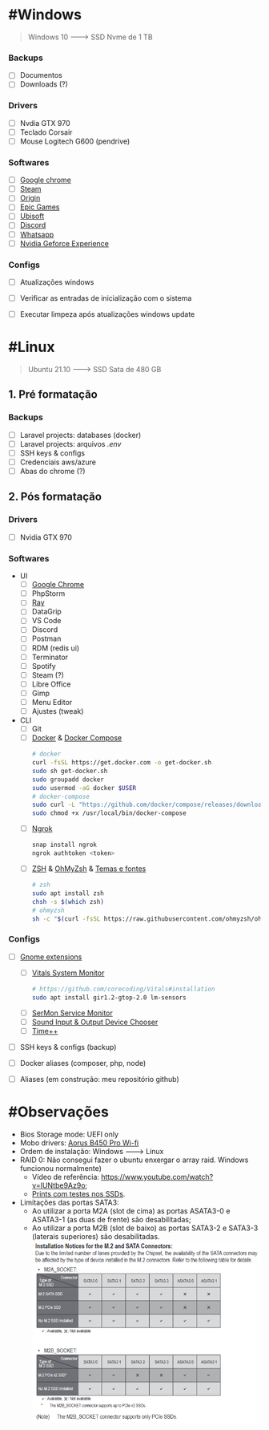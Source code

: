 


# #Windows
> Windows 10  ---> SSD Nvme de 1 TB

### Backups
- [ ] Documentos
- [ ] Downloads (?)

### Drivers
- [ ] Nvdia GTX 970
- [ ] Teclado Corsair
- [ ] Mouse Logitech G600 (pendrive)

### Softwares
- [ ] [Google chrome](https://www.google.pt/intl/pt-PT/chrome/)
- [ ] [Steam](https://store.steampowered.com/)
- [ ] [Origin](https://www.origin.com/bra/pt-br/store/download)
- [ ] [Epic Games](https://www.epicgames.com/store/pt-BR/)
- [ ] [Ubisoft](https://ubisoftconnect.com/pt-BR/)
- [ ] [Discord](https://discord.com/download)
- [ ] [Whatsapp](https://www.whatsapp.com/download)
- [ ] [Nvidia Geforce Experience](https://www.nvidia.com/pt-br/geforce/geforce-experience/)

### Configs
- [ ] Atualizações windows
- [ ] Verificar as entradas de inicialização com o sistema
- [ ] Executar limpeza após atualizações windows update


# #Linux
> Ubuntu 21.10 ---> SSD Sata de 480 GB

## 1. Pré formatação

### Backups
- [ ] Laravel projects: databases (docker)
- [ ] Laravel projects: arquivos *.env*
- [ ] SSH keys & configs
- [ ] Credenciais aws/azure
- [ ] Abas do chrome (?)

## 2. Pós formatação

### Drivers
- [ ] Nvidia GTX 970

### Softwares
- UI
	- [ ] [Google Chrome](https://www.google.pt/intl/pt-PT/chrome/)
	- [ ] PhpStorm
	- [ ] [Ray](https://spatie.be/profile/purchases)
	- [ ] DataGrip
	- [ ] VS Code
	- [ ] Discord
	- [ ] Postman
	- [ ] RDM (redis ui)
	- [ ] Terminator
	- [ ] Spotify
	- [ ] Steam (?)
	- [ ] Libre Office
	- [ ] Gimp
	- [ ] Menu Editor
	- [ ] Ajustes (tweak)
- CLI
	- [ ] Git
	- [ ] [Docker](https://docs.docker.com/engine/install/ubuntu/#install-using-the-convenience-script) & [Docker Compose](https://docs.docker.com/compose/install/)
		```bash
		# docker
		curl -fsSL https://get.docker.com -o get-docker.sh
		sudo sh get-docker.sh
		sudo groupadd docker
		sudo usermod -aG docker $USER
		# docker-compose
		sudo curl -L "https://github.com/docker/compose/releases/download/1.29.2/docker-compose-$(uname -s)-$(uname -m)" -o /usr/local/bin/docker-compose
		sudo chmod +x /usr/local/bin/docker-compose
		```
	- [ ] [Ngrok](https://ngrok.com/download)
		```bash
		snap install ngrok
		ngrok authtoken <token>
		```
	- [ ] [ZSH](https://github.com/ohmyzsh/ohmyzsh/wiki/Installing-ZSH) & [OhMyZsh](https://github.com/ohmyzsh/ohmyzsh) & [Temas e fontes](https://blog.rocketseat.com.br/terminal-com-oh-my-zsh-spaceship-dracula-e-mais/)
		```bash
		# zsh
		sudo apt install zsh
		chsh -s $(which zsh)
		# ohmyzsh
		sh -c "$(curl -fsSL https://raw.githubusercontent.com/ohmyzsh/ohmyzsh/master/tools/install.sh)"
		```

### Configs
- [ ] [Gnome extensions](https://extensions.gnome.org/)
	- [ ] [Vitals System Monitor](https://extensions.gnome.org/extension/1460/vitals/)
		```bash
		# https://github.com/corecoding/Vitals#installation
		sudo apt install gir1.2-gtop-2.0 lm-sensors
		```
	- [ ] [SerMon Service Monitor](https://extensions.gnome.org/extension/1804/sermon/)
	- [ ] [Sound Input & Output Device Chooser](https://extensions.gnome.org/extension/906/sound-output-device-chooser/)
	- [ ] [Time++](https://extensions.gnome.org/extension/1238/time/)
- [ ] SSH keys & configs (backup)
- [ ] Docker aliases (composer, php, node)
- [ ] Aliases (em construção: meu repositório github)


# #Observações
- Bios Storage mode: UEFI only
- Mobo drivers: [Aorus B450 Pro Wi-fi](https://www.gigabyte.com/br/Motherboard/B450-AORUS-PRO-WIFI-rev-1x/support#support-dl)
- Ordem de instalação: Windows ---> Linux
- RAID 0: Não consegui fazer o ubuntu enxergar o array raid. Windows funcionou normalmente)
	- Vídeo de referência: <https://www.youtube.com/watch?v=IUNtbe9Az9o>;
	- [Prints com testes nos SSDs](/PRINTS_SSD_TESTS.md).
- Limitações das portas SATA3:
	- Ao utilizar a porta M2A (slot de cima) as portas ASATA3-0 e ASATA3-1 (as duas de frente) são desabilitadas;
	- Ao utilizar a porta M2B (slot de baixo) as portas SATA3-2 e SATA3-3 (laterais superiores) são desabilitadas.
	[![SATA3 limitações](/docs/images/limitacao-sata-ports.png)](https://www.gigabyte.com/br/Motherboard/B450-AORUS-PRO-WIFI-rev-1x/support#support-manual)
